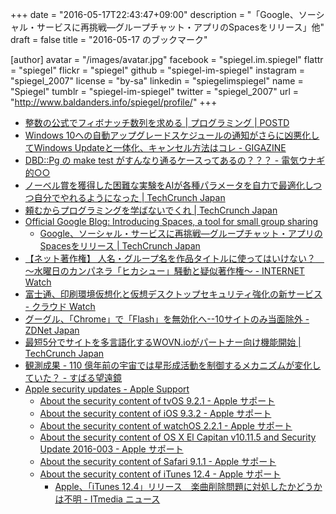 +++
date = "2016-05-17T22:43:47+09:00"
description = "「Google、ソーシャル・サービスに再挑戦―グループチャット・アプリのSpacesをリリース」他"
draft = false
title = "2016-05-17 のブックマーク"

[author]
  avatar = "/images/avatar.jpg"
  facebook = "spiegel.im.spiegel"
  flattr = "spiegel"
  flickr = "spiegel"
  github = "spiegel-im-spiegel"
  instagram = "spiegel_2007"
  license = "by-sa"
  linkedin = "spiegelimspiegel"
  name = "Spiegel"
  tumblr = "spiegel-im-spiegel"
  twitter = "spiegel_2007"
  url = "http://www.baldanders.info/spiegel/profile/"
+++

- [整数の公式でフィボナッチ数列を求める | プログラミング | POSTD](http://postd.cc/fibonacci/)
- [Windows 10への自動アップグレードスケジュールの通知がさらに凶悪化してWindows Updateと一体化、キャンセル方法はコレ - GIGAZINE](http://gigazine.net/news/20160517-windows-10-auto-upgrade/)
- [DBD::Pg の make test がすんなり通るケースってあるの？？？ - 電気ウナギ的○○](http://blog.netandfield.com/shar/2016/05/dbdpg-make-test.html)
- [ノーベル賞を獲得した困難な実験をAIが各種パラメータを自力で最適化しつつ自分でやれるようになった | TechCrunch Japan](http://jp.techcrunch.com/2016/05/17/20160516ai-learns-and-recreates-nobel-winning-physics-experiment/)
- [頼むからプログラミングを学ばないでくれ | TechCrunch Japan](http://jp.techcrunch.com/2016/05/17/20160510please-dont-learn-to-code/)
- [Official Google Blog: Introducing Spaces, a tool for small group sharing](https://googleblog.blogspot.jp/2016/05/introducing-spaces-tool-for-small-group.html)
    - [Google、ソーシャル・サービスに再挑戦―グループチャット・アプリのSpacesをリリース | TechCrunch Japan](http://jp.techcrunch.com/2016/05/17/20160516google-tries-its-hand-at-social-again-with-launch-of-group-chat-app-spaces/)
- [【ネット著作権】 人名・グループ名を作品タイトルに使ってはいけない？　～水曜日のカンパネラ「ヒカシュー」騒動と疑似著作権～ - INTERNET Watch](http://internet.watch.impress.co.jp/docs/special/fukui/20160517_757708.html)
- [富士通、印刷環境仮想化と仮想デスクトップセキュリティ強化の新サービス - クラウド Watch](http://cloud.watch.impress.co.jp/docs/news/20160516_757506.html)
- [グーグル、「Chrome」で「Flash」を無効化へ--10サイトのみ当面除外 - ZDNet Japan](http://japan.zdnet.com/article/35082690/)
- [最短5分でサイトを多言語化するWOVN.ioがパートナー向け機能開始 | TechCrunch Japan](http://jp.techcrunch.com/2016/05/16/wovn-partners/)
- [観測成果 - 110 億年前の宇宙では星形成活動を制御するメカニズムが変化していた？ - すばる望遠鏡](http://subarutelescope.org/Pressrelease/2016/05/11/j_index.html)
- [Apple security updates - Apple Support](https://support.apple.com/en-us/HT201222)
    - [About the security content of tvOS 9.2.1 - Apple サポート](https://support.apple.com/ja-jp/HT206564)
    - [About the security content of iOS 9.3.2 - Apple サポート](https://support.apple.com/ja-jp/HT206568)
    - [About the security content of watchOS 2.2.1 - Apple サポート](https://support.apple.com/ja-jp/HT206566)
    - [About the security content of OS X El Capitan v10.11.5 and Security Update 2016-003 - Apple サポート](https://support.apple.com/ja-jp/HT206567)
    - [About the security content of Safari 9.1.1 - Apple サポート](https://support.apple.com/ja-jp/HT206565)
    - [About the security content of iTunes 12.4 - Apple サポート](https://support.apple.com/ja-jp/HT206379)
        - [Apple、「iTunes 12.4」リリース　楽曲削除問題に対処したかどうかは不明 - ITmedia ニュース](http://www.itmedia.co.jp/news/articles/1605/17/news080.html)
